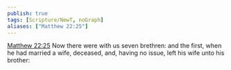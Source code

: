```yaml
---
publish: true
tags: [Scripture/NewT, noGraph]
aliases: ["Matthew 22:25"]
---
```

[Matthew 22:25](https://churchofjesuschrist.org/study/scriptures/nt/matt/22?lang=eng&id=p25#p25) Now there were with us seven brethren: and the first, when he had married a wife, deceased, and, having no issue, left his wife unto his brother:
